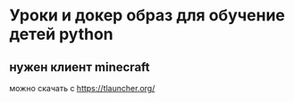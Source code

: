 # Уроки и докер образ для обучение детей python

## нужен клиент minecraft

можно скачать с https://tlauncher.org/

